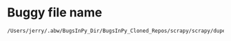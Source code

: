 # Buggy file name

```text
/Users/jerry/.abw/BugsInPy_Dir/BugsInPy_Cloned_Repos/scrapy/scrapy/dupefilters.py
```
